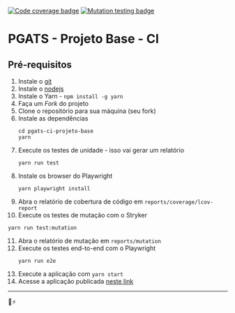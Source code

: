 [![Code coverage badge](https://img.shields.io/badge/coverage-100%25-brightgreen)](https://stryker-mutator.io/robo-coasters-example/reports/coverage/lcov-report/index.html)
[![Mutation testing badge](https://img.shields.io/endpoint?style=flat&url=https%3A%2F%2Fbadge-api.stryker-mutator.io%2Fgithub.com%2Fstryker-mutator%2Frobo-coasters-example%2Fmaster)](https://dashboard.stryker-mutator.io/reports/github.com/stryker-mutator/robo-coasters-example/master)

# PGATS - Projeto Base - CI

## Pré-requisitos

1. Instale o [git](https://git-scm.com)
2. Instale o [nodejs](https://nodejs.org/)
3. Instale o Yarn - `npm install -g yarn`
4. Faça um _Fork_ do projeto
5. Clone o repositório para sua máquina (seu fork)
6. Instale as dependências
   ```shell
   cd pgats-ci-projeto-base
   yarn
   ```
7. Execute os testes de unidade - isso vai gerar um relatório
   ```shell
   yarn run test
   ```
8. Instale os browser do Playwright
   ```shell
   yarn playwright install
   ```
9. Abra o relatório de cobertura de código em `reports/coverage/lcov-report`
10. Execute os testes de mutação com o Stryker

```shell
yarn run test:mutation
```

11. Abra o relatório de mutação em `reports/mutation`
12. Execute os testes end-to-end com o Playwright
    ```shell
    yarn run e2e
    ```
13. Execute a aplicação com `yarn start`
14. Acesse a aplicação publicada [neste link](https://pgats-ci-example.netlify.app)

---

💜⚡️
